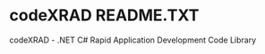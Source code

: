 codeXRAD README.TXT
===================

codeXRAD - .NET C# Rapid Application Development Code Library